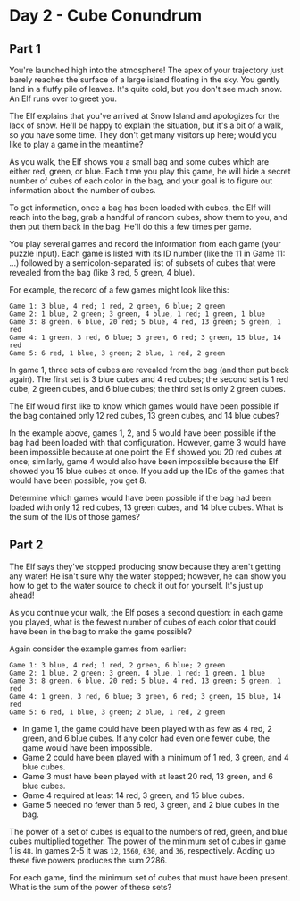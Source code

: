 # Day 2 - Cube Conundrum
## Part 1
You're launched high into the atmosphere!
The apex of your trajectory just barely reaches the surface of a large island floating in the sky.
You gently land in a fluffy pile of leaves. It's quite cold, but you don't see much snow. An Elf runs over to greet you.

The Elf explains that you've arrived at Snow Island and apologizes for the lack of snow.
He'll be happy to explain the situation, but it's a bit of a walk, so you have some time.
They don't get many visitors up here; would you like to play a game in the meantime?

As you walk, the Elf shows you a small bag and some cubes which are either red, green, or blue.
Each time you play this game, he will hide a secret number of cubes of each color in the bag,
and your goal is to figure out information about the number of cubes.

To get information, once a bag has been loaded with cubes, the Elf will reach into the bag,
grab a handful of random cubes, show them to you, and then put them back in the bag. He'll do this a few times per game.

You play several games and record the information from each game (your puzzle input).
Each game is listed with its ID number (like the 11 in Game 11: ...) followed by a semicolon-separated list of
subsets of cubes that were revealed from the bag (like 3 red, 5 green, 4 blue).

For example, the record of a few games might look like this:

```
Game 1: 3 blue, 4 red; 1 red, 2 green, 6 blue; 2 green
Game 2: 1 blue, 2 green; 3 green, 4 blue, 1 red; 1 green, 1 blue
Game 3: 8 green, 6 blue, 20 red; 5 blue, 4 red, 13 green; 5 green, 1 red
Game 4: 1 green, 3 red, 6 blue; 3 green, 6 red; 3 green, 15 blue, 14 red
Game 5: 6 red, 1 blue, 3 green; 2 blue, 1 red, 2 green
```
In game 1, three sets of cubes are revealed from the bag (and then put back again).
The first set is 3 blue cubes and 4 red cubes; the second set is 1 red cube, 2 green cubes, and 6 blue cubes;
the third set is only 2 green cubes.

The Elf would first like to know which games would have been possible
if the bag contained only 12 red cubes, 13 green cubes, and 14 blue cubes?

In the example above, games 1, 2, and 5 would have been possible if the bag had been loaded with that configuration.
However, game 3 would have been impossible because at one point the Elf showed you 20 red cubes at once;
similarly, game 4 would also have been impossible because the Elf showed you 15 blue cubes at once.
If you add up the IDs of the games that would have been possible, you get 8.

Determine which games would have been possible if the bag had been loaded with only 12 red cubes, 13 green cubes,
and 14 blue cubes. What is the sum of the IDs of those games?
## Part 2
The Elf says they've stopped producing snow because they aren't getting any water! He isn't sure why the water stopped; however, he can show you how to get to the water source to check it out for yourself. It's just up ahead!

As you continue your walk, the Elf poses a second question: in each game you played, what is the fewest number of cubes of each color that could have been in the bag to make the game possible?

Again consider the example games from earlier:
```
Game 1: 3 blue, 4 red; 1 red, 2 green, 6 blue; 2 green
Game 2: 1 blue, 2 green; 3 green, 4 blue, 1 red; 1 green, 1 blue
Game 3: 8 green, 6 blue, 20 red; 5 blue, 4 red, 13 green; 5 green, 1 red
Game 4: 1 green, 3 red, 6 blue; 3 green, 6 red; 3 green, 15 blue, 14 red
Game 5: 6 red, 1 blue, 3 green; 2 blue, 1 red, 2 green
```
* In game 1, the game could have been played with as few as 4 red, 2 green, and 6 blue cubes.
If any color had even one fewer cube, the game would have been impossible.
* Game 2 could have been played with a minimum of 1 red, 3 green, and 4 blue cubes.
* Game 3 must have been played with at least 20 red, 13 green, and 6 blue cubes.
* Game 4 required at least 14 red, 3 green, and 15 blue cubes.
* Game 5 needed no fewer than 6 red, 3 green, and 2 blue cubes in the bag.

The power of a set of cubes is equal to the numbers of red, green, and blue cubes multiplied together.
The power of the minimum set of cubes in game 1 is `48`.
In games 2-5 it was `12`, `1560`, `630`, and `36`, respectively.
Adding up these five powers produces the sum 2286.

For each game, find the minimum set of cubes that must have been present.
What is the sum of the power of these sets?
